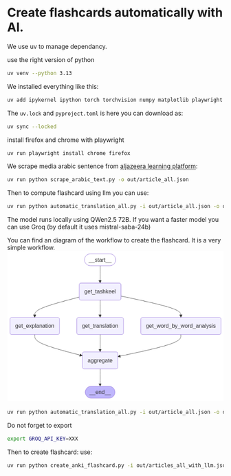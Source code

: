 # Create flashcards automatically with AI.

We use uv to manage dependancy.

use the right version of python
```bash
uv venv --python 3.13
```

We installed everything like this:

```bash
uv add ipykernel ipython torch torchvision numpy matplotlib playwright langchain-core langchain-groq langchain beautifulsoup4 genanki pydub transformers nest_asyncio 
```

The `uv.lock` and `pyproject.toml` is here you can download as:
```bash
uv sync --locked
```

install firefox and chrome with playwright
```bash
uv run playwright install chrome firefox
```


We scrape media arabic sentence from [aljazeera learning platform](learning.aljazzera.net):
```bash
uv run python scrape_arabic_text.py -o out/article_all.json
```


Then to compute flashcard using llm you can use:

```bash
uv run python automatic_translation_all.py -i out/article_all.json -o out/article_all_with_llm.json
```

The model runs locally using QWen2.5 72B. If you want a faster model you can use Groq (by default it uses mistral-saba-24b)

You can find an diagram of the workflow to create the flashcard. It is a very simple workflow.
![Image](./graph.png)


```bash
uv run python automatic_translation_all.py -i out/article_all.json -o out/article_all_with_llm.json --use-groq
```

Do not forget to export
```bash
export GROQ_API_KEY=XXX
```



Then to create flashcard: use:
```bash
uv run python create_anki_flashcard.py -i out/articles_all_with_llm.json -o out/test.apkg --title FlashCard_Aljazeera_Learning
```